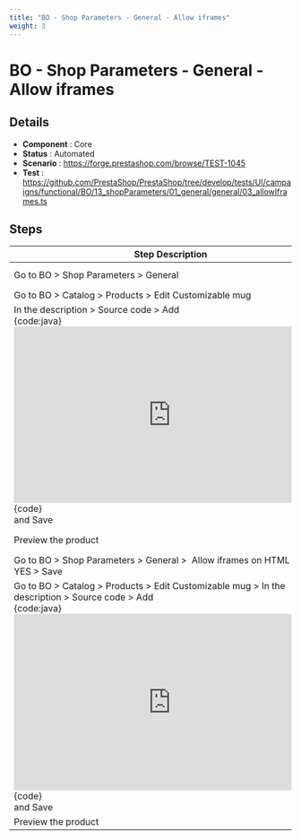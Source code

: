 ```yaml
---
title: "BO - Shop Parameters - General - Allow iframes"
weight: 3
---
```


# BO - Shop Parameters - General - Allow iframes
## Details
* **Component** : Core
* **Status** : Automated
* **Scenario** : https://forge.prestashop.com/browse/TEST-1045
* **Test** : https://github.com/PrestaShop/PrestaShop/tree/develop/tests/UI/campaigns/functional/BO/13_shopParameters/01_general/general/03_allowIframes.ts

## Steps
| Step Description | Expected result |
| ----- | ----- |
| Go to BO > Shop Parameters > General | Preferences page is displayed<br>Allow iframes on HTML fields is disabled |
| Go to BO > Catalog > Products > Edit Customizable mug | Customizable mug product page is displayed |
| In the description > Source code > Add<br>{code:java}<br><iframe width="560" height="315" src="https://www.youtube.com/embed/3qcApq8NMhw?si=0O8BBWjbJ7gJRkoi" title="YouTube video player" frameborder="0" allow="accelerometer; autoplay; clipboard-write; encrypted-media; gyroscope; picture-in-picture; web-share" allowfullscreen></iframe><br>{code}<br>and Save | An error is displayed<br><br>https://github.com/PrestaShop/PrestaShop/issues/33921 |
| Preview the product | Product page is opened is another tab > No video is displayed in the description of the product |
| Go to BO > Shop Parameters > General >  Allow iframes on HTML fields : YES > Save | Message Successful update is displayed |
| Go to BO > Catalog > Products > Edit Customizable mug > In the description > Source code > Add<br>{code:java}<br><iframe width="560" height="315" src="https://www.youtube.com/embed/3qcApq8NMhw?si=0O8BBWjbJ7gJRkoi" title="YouTube video player" frameborder="0" allow="accelerometer; autoplay; clipboard-write; encrypted-media; gyroscope; picture-in-picture; web-share" allowfullscreen></iframe><br>{code}<br>and Save | Message Successful update is displayed |
| Preview the product | The video is displayed in the description of the product |